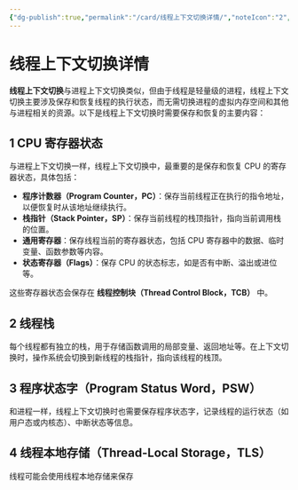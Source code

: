 ```yaml
---
{"dg-publish":true,"permalink":"/card/线程上下文切换详情/","noteIcon":"2","created":"2024-09-13T22:03:52+08:00","updated":"2024-09-20T21:17:21+08:00"}
---
```



# 线程上下文切换详情

**线程上下文切换**与进程上下文切换类似，但由于线程是轻量级的进程，线程上下文切换主要涉及保存和恢复线程的执行状态，而无需切换进程的虚拟内存空间和其他与进程相关的资源。以下是线程上下文切换时需要保存和恢复的主要内容：

## 1 **CPU 寄存器状态**

与进程上下文切换一样，线程上下文切换中，最重要的是保存和恢复 CPU 的寄存器状态，具体包括：
- **程序计数器（Program Counter，PC）**：保存当前线程正在执行的指令地址，以便恢复时从该地址继续执行。
- **栈指针（Stack Pointer，SP）**：保存当前线程的栈顶指针，指向当前调用栈的位置。
- **通用寄存器**：保存线程当前的寄存器状态，包括 CPU 寄存器中的数据、临时变量、函数参数等内容。
- **状态寄存器（Flags）**：保存 CPU 的状态标志，如是否有中断、溢出或进位等。

这些寄存器状态会保存在 **线程控制块（Thread Control Block，TCB）** 中。

## 2 **线程栈**

每个线程都有独立的栈，用于存储函数调用的局部变量、返回地址等。在上下文切换时，操作系统会切换到新线程的栈指针，指向该线程的栈顶。

## 3 **程序状态字（Program Status Word，PSW）**

和进程一样，线程上下文切换时也需要保存程序状态字，记录线程的运行状态（如用户态或内核态）、中断状态等信息。

## 4 **线程本地存储（Thread-Local Storage，TLS）**

线程可能会使用线程本地存储来保存

